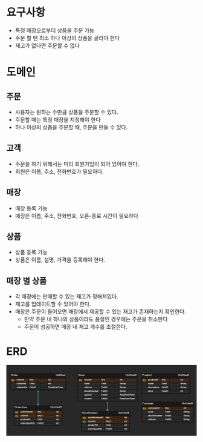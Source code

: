 # 요구사항

- 특정 매장으로부터 상품을 주문 가능
- 주문 할 땐 최소 하나 이상의 상품을 골라야 한다
- 재고가 없다면 주문할 수 없다


# 도메인
## 주문

- 사용자는 원하는 수만큼 상품을 주문할 수 있다.
- 주문할 때는 특정 매장을 지정해야 한다
- 하나 이상의 상품을 주문할 때, 주문을 만들 수 있다.

## 고객
- 주문을 하기 위해서는 미리 회원가입이 되어 있어야 한다.
- 회원은 이름, 주소, 전화번호가 필요하다.

## 매장
- 매장 등록 가능
- 매장은 이름, 주소, 전화번호, 오픈-종료 시간이 필요하다

## 상품
- 상품 등록 가능
- 상품은 이름, 설명, 가격을 등록해야 한다. 

## 매장 별 상품
- 각 매장에는 판매할 수 있는 재고가 정해져있다.
- 재고를 업데이트할 수 있어야 한다.
- 매장은 주문이 들어오면 매장에서 제공할 수 있는 재고가 존재하는지 확인한다.
  - 만약 주문 내 하나의 상품이라도 품절인 경우에는 주문을 취소한다
  - 주문이 성공하면 매장 내 재고 개수를 조절한다.

# ERD
![img.png](img.png)